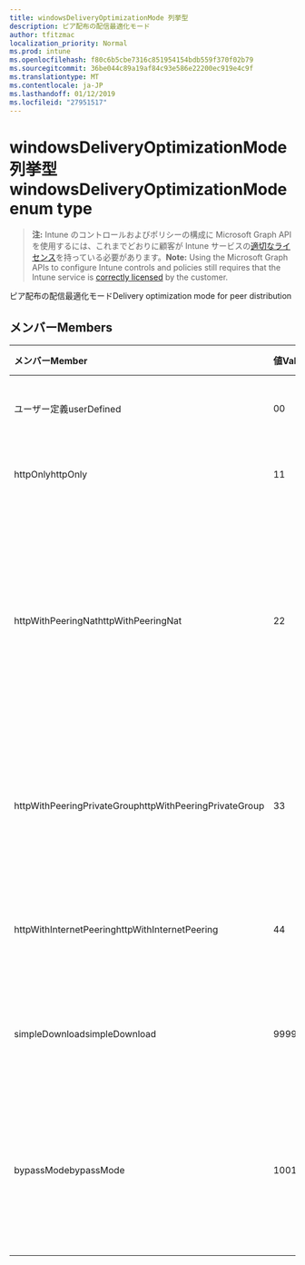 ```yaml
---
title: windowsDeliveryOptimizationMode 列挙型
description: ピア配布の配信最適化モード
author: tfitzmac
localization_priority: Normal
ms.prod: intune
ms.openlocfilehash: f80c6b5cbe7316c851954154bdb559f370f02b79
ms.sourcegitcommit: 36be044c89a19af84c93e586e22200ec919e4c9f
ms.translationtype: MT
ms.contentlocale: ja-JP
ms.lasthandoff: 01/12/2019
ms.locfileid: "27951517"
---
```

# <a name="windowsdeliveryoptimizationmode-enum-type"></a><span data-ttu-id="92e2c-103">windowsDeliveryOptimizationMode 列挙型</span><span class="sxs-lookup"><span data-stu-id="92e2c-103">windowsDeliveryOptimizationMode enum type</span></span>

> <span data-ttu-id="92e2c-104">**注:** Intune のコントロールおよびポリシーの構成に Microsoft Graph API を使用するには、これまでどおりに顧客が Intune サービスの[適切なライセンス](https://go.microsoft.com/fwlink/?linkid=839381)を持っている必要があります。</span><span class="sxs-lookup"><span data-stu-id="92e2c-104">**Note:** Using the Microsoft Graph APIs to configure Intune controls and policies still requires that the Intune service is [correctly licensed](https://go.microsoft.com/fwlink/?linkid=839381) by the customer.</span></span>

<span data-ttu-id="92e2c-105">ピア配布の配信最適化モード</span><span class="sxs-lookup"><span data-stu-id="92e2c-105">Delivery optimization mode for peer distribution</span></span>
## <a name="members"></a><span data-ttu-id="92e2c-106">メンバー</span><span class="sxs-lookup"><span data-stu-id="92e2c-106">Members</span></span>
|<span data-ttu-id="92e2c-107">メンバー</span><span class="sxs-lookup"><span data-stu-id="92e2c-107">Member</span></span>|<span data-ttu-id="92e2c-108">値</span><span class="sxs-lookup"><span data-stu-id="92e2c-108">Value</span></span>|<span data-ttu-id="92e2c-109">説明</span><span class="sxs-lookup"><span data-stu-id="92e2c-109">Description</span></span>|
|:---|:---|:---|
|<span data-ttu-id="92e2c-110">ユーザー定義</span><span class="sxs-lookup"><span data-stu-id="92e2c-110">userDefined</span></span>|<span data-ttu-id="92e2c-111">0</span><span class="sxs-lookup"><span data-stu-id="92e2c-111">0</span></span>|<span data-ttu-id="92e2c-112">設定するユーザーを許可します。</span><span class="sxs-lookup"><span data-stu-id="92e2c-112">Allow the user to set.</span></span>|
|<span data-ttu-id="92e2c-113">httpOnly</span><span class="sxs-lookup"><span data-stu-id="92e2c-113">httpOnly</span></span>|<span data-ttu-id="92e2c-114">1</span><span class="sxs-lookup"><span data-stu-id="92e2c-114">1</span></span>|<span data-ttu-id="92e2c-115">ないピアリングのみ、HTTP</span><span class="sxs-lookup"><span data-stu-id="92e2c-115">HTTP only, no peering</span></span>|
|<span data-ttu-id="92e2c-116">httpWithPeeringNat</span><span class="sxs-lookup"><span data-stu-id="92e2c-116">httpWithPeeringNat</span></span>|<span data-ttu-id="92e2c-117">2</span><span class="sxs-lookup"><span data-stu-id="92e2c-117">2</span></span>|<span data-ttu-id="92e2c-118">OS の既定値は – Http が同じネットワーク アドレス変換器の背後にあるピアリングとブレンド</span><span class="sxs-lookup"><span data-stu-id="92e2c-118">OS default – Http blended with peering behind the same network address translator</span></span>|
|<span data-ttu-id="92e2c-119">httpWithPeeringPrivateGroup</span><span class="sxs-lookup"><span data-stu-id="92e2c-119">httpWithPeeringPrivateGroup</span></span>|<span data-ttu-id="92e2c-120">3</span><span class="sxs-lookup"><span data-stu-id="92e2c-120">3</span></span>|<span data-ttu-id="92e2c-121">HTTP は、プライベート グループ全体でピアリングとブレンド</span><span class="sxs-lookup"><span data-stu-id="92e2c-121">HTTP blended with peering across a private group</span></span>|
|<span data-ttu-id="92e2c-122">httpWithInternetPeering</span><span class="sxs-lookup"><span data-stu-id="92e2c-122">httpWithInternetPeering</span></span>|<span data-ttu-id="92e2c-123">4</span><span class="sxs-lookup"><span data-stu-id="92e2c-123">4</span></span>|<span data-ttu-id="92e2c-124">HTTP はインターネットのピアリングとブレンド</span><span class="sxs-lookup"><span data-stu-id="92e2c-124">HTTP blended with Internet peering</span></span>|
|<span data-ttu-id="92e2c-125">simpleDownload</span><span class="sxs-lookup"><span data-stu-id="92e2c-125">simpleDownload</span></span>|<span data-ttu-id="92e2c-126">99</span><span class="sxs-lookup"><span data-stu-id="92e2c-126">99</span></span>|<span data-ttu-id="92e2c-127">ピアリングのない単純なダウンロード モード</span><span class="sxs-lookup"><span data-stu-id="92e2c-127">Simple download mode with no peering</span></span>|
|<span data-ttu-id="92e2c-128">bypassMode</span><span class="sxs-lookup"><span data-stu-id="92e2c-128">bypassMode</span></span>|<span data-ttu-id="92e2c-129">100</span><span class="sxs-lookup"><span data-stu-id="92e2c-129">100</span></span>|<span data-ttu-id="92e2c-130">バイパス モードにします。</span><span class="sxs-lookup"><span data-stu-id="92e2c-130">Bypass mode.</span></span> <span data-ttu-id="92e2c-131">配信の最適化を使用せず、代わりにビットを使用</span><span class="sxs-lookup"><span data-stu-id="92e2c-131">Do not use Delivery Optimization and use BITS instead</span></span>|



